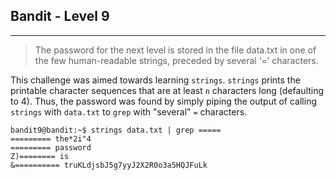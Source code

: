 ## Bandit - Level 9
---
>The password for the next level is stored in the file data.txt in one of the
>few human-readable strings, preceded by several ‘=’ characters.

This challenge was aimed towards learning `strings`. `strings` prints the
printable character sequences that are at least `n` characters long (defaulting
to 4). Thus, the password was found by simply piping the output of calling
`strings` with `data.txt` to `grep` with "several" `=` characters.
```
bandit9@bandit:~$ strings data.txt | grep =====
========= the*2i"4
========= password
Z)======== is
&========== truKLdjsbJ5g7yyJ2X2R0o3a5HQJFuLk
```
